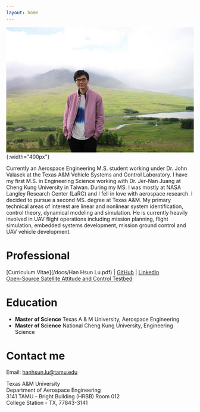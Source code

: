 ```yaml
---
layout: home
---
```

<head>
<link rel="shortcut icon" type="image/png" href="/home/plane.png">
</head>

![profile](/img/home/Jack_scotland.jpg "Yep, that's me!"){:width="400px"}

Currently an Aerospace Engineering M.S. student working under Dr. John Valasek at the Texas A&M Vehicle Systems and Control Laboratory. I have my first M.S. in Engineering Science working with Dr. Jer-Nan Juang at Cheng Kung University in Taiwan. During my MS. I was mostly at NASA Langley Research Center (LaRC) and I fell in love with aerospace research. I decided to pursue a second MS. degree at Texas A&M. My primary technical areas of interest are linear and nonlinear system identification, control theory, dynamical modeling and simulation. He is currently heavily involved in UAV flight operations including mission planning, flight simulation, embedded systems development, mission ground control and UAV vehicle development.
# Professional

[Curriculum Vitae](/docs/Han Hsun Lu.pdf) |
[GitHub](https://github.com/hanhsun) |
[Linkedin](https://www.linkedin.com/in/han-hsun-jack-lu-8228b864/)  
[Open-Source Satellite Attitude and Control Testbed](https://github.com/lasr/lasr-lat)


# Education
* **Master of Science** Texas A & M University, Aerospace Engineering
* **Master of Science** National Cheng Kung University, Engineering Science

# Contact me

Email: [hanhsun.lu@tamu.edu](mailto:hanhsun.lu@tamu.edu)

Texas A&M University  
Department of Aerospace Engineering  
3141 TAMU - Bright Building (HRBB) Room 012  
College Station - TX, 77843-3141  
